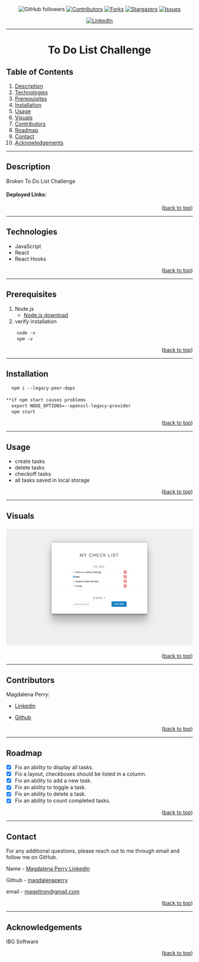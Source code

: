 <div id="top"></div>

<div align="center">

![GitHub followers](https://img.shields.io/github/followers/magdalenaperry?style=for-the-badge)
[![Contributors][contributors-shield]][contributors-url]
[![Forks][forks-shield]][forks-url]
[![Stargazers][stars-shield]][stars-url]
[![Issues][issues-shield]][issues-url]

<!-- [![MIT License][license-shield]][license-url] -->

[![LinkedIn][linkedin-shield]][linkedin-url]

---

<!-- <a align="center" href="https://github.com/magdalenaperry/ibg-checklist-react-context">
    <img src="/" alt="Logo" width="100px" height="100px">
</a> -->

# To Do List Challenge

</div>

## Table of Contents

1. [Description](#description)
1. [Technologies](#technologies)
1. [Prerequisites](#prerequisites)
1. [Installation](#installation)
1. [Usage](#usage)
1. [Visuals](#visuals)
1. [Contributors](#contributors)
1. [Roadmap](#roadmap)
1. [Contact](#contact)
1. [Acknowledgements](#acknowledgements)

---

## Description

Broken To Do List Challenge

#### Deployed Links:

<p align="right">(<a href="#top">back to top</a>)</p>

---

## Technologies

- JavaScript
- React
- React Hooks

<p align="right">(<a href="#top">back to top</a>)</p>

---

## Prerequisites

1. Node.js
   - [Node.js download](https://nodejs.org/en/)
2. verify installation

```
    node -v
    npm -v
```

<p align="right">(<a href="#top">back to top</a>)</p>

---

## Installation

```
  npm i --legacy-peer-deps

**if npm start causes problems
  export NODE_OPTIONS=--openssl-legacy-provider
  npm start
```

<p align="right">(<a href="#top">back to top</a>)</p>

---

## Usage

- create tasks
- delete tasks
- checkoff tasks
- all tasks saved in local storage

<p align="right">(<a href="#top">back to top</a>)</p>

---

## Visuals

<div align="center">

### ![To Do Page](/todo.png)

<p align="right">(<a href="#top">back to top</a>)</p>

---

</div>

## Contributors

Magdalena Perry:

- [Linkedin](https://www.linkedin.com/in/magdalena-perry/)

- [Github](https://github.com/magdalenaperry)

<p align="right">(<a href="#top">back to top</a>)</p>

---

## Roadmap

- [x] Fix an ability to display all tasks.
- [x] Fix a layout, checkboxes should be listed in a column.
- [x] Fix an ability to add a new task.
- [x] Fix an ability to toggle a task.
- [x] Fix an ability to delete a task.
- [x] Fix an ability to count completed tasks.

<p align="right">(<a href="#top">back to top</a>)</p>

---

## Contact

For any additional questions, please reach out to me through email and follow me on GitHub.

Name - [Magdalena Perry LinkedIn](https:www.linkedin.com/in/magdalenaperry)

Github - [magdalenaperry](https://www.github.com/magdalenaperry)

email - [mageltron@gmail.com](mageltron@gmail.com)

<p align="right">(<a href="#top">back to top</a>)</p>

---

## Acknowledgements

IBG Software

<p align="right">(<a href="#top">back to top</a>)</p>

<!-- shield variables -->

[contributors-shield]: https://img.shields.io/github/contributors/magdalenaperry/ibg-checklist-react-context.svg?style=for-the-badge
[contributors-url]: https://github.com/magdalenaperry/ibg-checklist-react-context/graphs/contributors
[forks-shield]: https://img.shields.io/github/forks/magdalenaperry/ibg-checklist-react-context.svg?style=for-the-badge
[forks-url]: https://github.com/magdalenaperry/ibg-checklist-react-context/network/members
[stars-shield]: https://img.shields.io/github/stars/magdalenaperry/ibg-checklist-react-context.svg?style=for-the-badge
[stars-url]: https://github.com/magdalenaperry/ibg-checklist-react-context/stargazers
[issues-shield]: https://img.shields.io/github/issues/magdalenaperry/ibg-checklist-react-context.svg?style=for-the-badge
[issues-url]: https://github.com/magdalenaperry/ibg-checklist-react-context/issues
[license-shield]: https://img.shields.io/github/license/magdalenaperry/ibg-checklist-react-context.svg?style=for-the-badge
[license-url]: https://github.com/magdalenaperry/ibg-checklist-react-context/blob/master/LICENSE.txt
[linkedin-shield]: https://img.shields.io/badge/-LinkedIn-black.svg?style=for-the-badge&logo=linkedin&colorB=555
[linkedin-url]: https://linkedin.com/in/magdalena-perry

